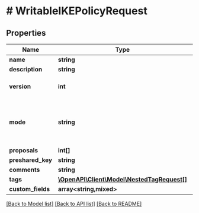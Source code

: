 # # WritableIKEPolicyRequest

## Properties

Name | Type | Description | Notes
------------ | ------------- | ------------- | -------------
**name** | **string** |  |
**description** | **string** |  | [optional]
**version** | **int** | * &#x60;1&#x60; - IKEv1 * &#x60;2&#x60; - IKEv2 | [optional]
**mode** | **string** | * &#x60;aggressive&#x60; - Aggressive * &#x60;main&#x60; - Main | [optional]
**proposals** | **int[]** |  | [optional]
**preshared_key** | **string** |  | [optional]
**comments** | **string** |  | [optional]
**tags** | [**\OpenAPI\Client\Model\NestedTagRequest[]**](NestedTagRequest.md) |  | [optional]
**custom_fields** | **array<string,mixed>** |  | [optional]

[[Back to Model list]](../../README.md#models) [[Back to API list]](../../README.md#endpoints) [[Back to README]](../../README.md)
